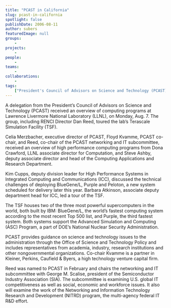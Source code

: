 ```yaml
---
title: "PCAST in California"
slug: pcast-in-california
spotlight: false
publishDate: 2006-08-11
author: subers
featuredImage: null
groups:
    - 
projects:
    - 
people:
    - 
teams: 
    - 
collaborations:
    - 
tags:
    ["President's Council of Advisors on Science and Technology (PCAST)"]
---
```

A delegation from the President’s Council of Advisors on Science and Technology (PCAST) received an overview of computing programs at Lawrence Livermore National Laboratory (LLNL), on Monday, Aug. 7. The group, including RENCI Director Dan Reed, toured the lab’s Terascale Simulation Facility (TSF).<!--more-->

Celia Merzbacher, executive director of PCAST, Floyd Kvamme, PCAST co-chair, and Reed, co-chair of the PCAST networking and IT subcommittee, received an overview of high performance computing programs from Dona Crawford, LLNL associate director for Computation, and Steve Ashby, deputy associate director and head of the Computing Applications and Research Department.

Kim Cupps, deputy division leader for High Performance Systems in Integrated Computing and Communications (ICC), discussed the technical challenges of deploying BlueGene/L, Purple and Peloton, a new system scheduled for delivery later this year. Barbara Atkinson, associate deputy department head for ICC, led a tour of the TSF.

The TSF houses two of the three most powerful supercomputers in the world, both built by IBM: BlueGene/L, the world’s fastest computing system according to the most recent Top 500 list, and Purple, the third fastest system. Both systems support the Advanced Simulation and Computing (ASC) Program, a part of DOE’s National Nuclear Security Administration.

PCAST provides guidance on science and technology issues to the administration through the Office of Science and Technology Policy and includes representatives from academia, industry, research institutions and other nongovernmental organizations. Co-chair Kvamme is a partner in Kleiner, Perkins, Caufield &amp; Byers, a high technology venture capital firm.

Reed was named to PCAST in February and chairs the networking and IT subcommittee with George M. Scalise, president of the Semiconductor Industry Association (SIA). The subcommittee is examining U.S. global IT competitiveness as well as social, economic and workforce issues. It also will examine the work of the Networking and Information Technology Research and Development (NITRD) program, the multi-agency federal IT R&amp;D effort.
